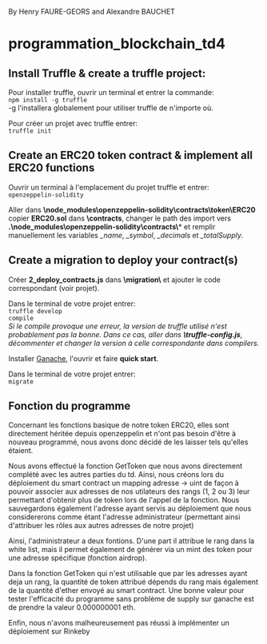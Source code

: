 By Henry FAURE-GEORS and Alexandre BAUCHET

# programmation_blockchain_td4

## Install Truffle & create a truffle project:

Pour installer truffle, ouvrir un terminal et entrer la commande:  
`npm install -g truffle`  
-g l'installera globalement pour utiliser truffle de n'importe où.

Pour créer un projet avec truffle entrer:  
`truffle init`

## Create an ERC20 token contract & implement all ERC20 functions

Ouvrir un terminal à l'emplacement du projet truffle et entrer:  
`openzeppelin-solidity`

Aller dans **\node_modules\openzeppelin-solidity\contracts\token\ERC20** copier **ERC20.sol** dans **\contracts**, changer le path des import vers
**.\node_modules\openzeppelin-solidity\contracts\\*** et remplir manuellement les variables *_name*, *_symbol*, *_decimals* et *_totalSupply*.

## Create a migration to deploy your contract(s)

Créer **2_deploy_contracts.js** dans **\migration\\** et ajouter le code correspondant (voir projet).

Dans le terminal de votre projet entrer:  
`truffle develop`  
`compile`  
*Si le compile provoque une erreur, la version de truffle utilisé n'est probablement pas la bonne. Dans ce cas, aller dans **\truffle-config.js**, décommenter et changer la version à celle correspondante dans compilers.*

Installer [Ganache](https://www.trufflesuite.com/ganache]), l'ouvrir et faire **quick start**.

Dans le terminal de votre projet entrer:  
`migrate`


## Fonction du programme

Concernant les fonctions basique de notre token ERC20, elles sont directement héritée depuis openzeppelin et n'ont pas besoin d'être à nouveau programmé, nous avons donc décidé de les laisser tels qu'elles étaient.

Nous avons effectué la fonction GetToken que nous avons directement complété avec les autres parties du td. Ainsi, nous créons lors du déploiement du smart contract un mapping adresse -> uint de façon à pouvoir associer aux adresses de nos utilateurs des rangs (1, 2 ou 3) leur permettant d'obtenir plus de token lors de l'appel de la fonction.
Nous sauvegardons également l'adresse ayant servis au déploiement que nous considererons comme étant l'adresse administrateur (permettant ainsi d'attribuer les rôles aux autres adresses de notre projet)

Ainsi, l'administrateur a deux fontions. D'une part il attribue le rang dans la white list, mais il permet également de générer via un mint des token pour une adresse spécifique (fonction airdrop).

Dans la fonction GetToken qui n'est utilisable que par les adresses ayant deja un rang, la quantité de token attribué dépends du rang mais également de la quantité d'ether envoyé au smart contract. Une bonne valeur pour tester l'efficacité du programme sans problème de supply sur ganache est de prendre la valeur 0.000000001 eth.

Enfin, nous n'avons malheureusement pas réussi à implémenter un déploiement sur Rinkeby
